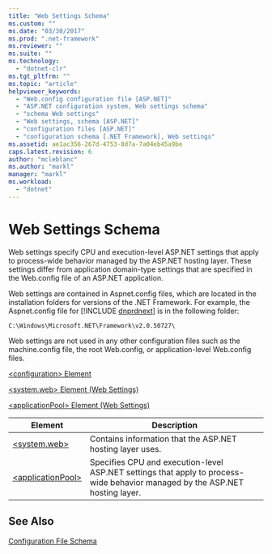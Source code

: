 ```yaml
---
title: "Web Settings Schema"
ms.custom: ""
ms.date: "03/30/2017"
ms.prod: ".net-framework"
ms.reviewer: ""
ms.suite: ""
ms.technology: 
  - "dotnet-clr"
ms.tgt_pltfrm: ""
ms.topic: "article"
helpviewer_keywords: 
  - "Web.config configuration file [ASP.NET]"
  - "ASP.NET configuration system, Web settings schema"
  - "schema Web settings"
  - "Web settings, schema [ASP.NET]"
  - "configuration files [ASP.NET]"
  - "configuration schema [.NET Framework], Web settings"
ms.assetid: ae1ac356-267d-4753-8d7a-7a04eb45a9be
caps.latest.revision: 6
author: "mcleblanc"
ms.author: "markl"
manager: "markl"
ms.workload: 
  - "dotnet"
---
```

# Web Settings Schema
Web settings specify CPU and execution-level ASP.NET settings that apply to process-wide behavior managed by the ASP.NET hosting layer. These settings differ from application domain-type settings that are specified in the Web.config file of an ASP.NET application.  
  
 Web settings are contained in Aspnet.config files, which are located in the installation folders for versions of the .NET Framework. For example, the Aspnet.config file for [!INCLUDE [dnprdnext](../../../../../includes/dnprdnext-md.md)] is in the following folder:  
  
 `C:\Windows\Microsoft.NET\Framework\v2.0.50727\`  
  
 Web settings are not used in any other configuration files such as the machine.config file, the root Web.config, or application-level Web.config files.  
  
 [\<configuration> Element](../../../../../docs/framework/configure-apps/file-schema/configuration-element.md)  
  
 [\<system.web> Element (Web Settings)](../../../../../docs/framework/configure-apps/file-schema/web/system-web-element-web-settings.md)  
  
 [\<applicationPool> Element (Web Settings)](../../../../../docs/framework/configure-apps/file-schema/web/applicationpool-element-web-settings.md)  
  
|Element|Description|  
|-------------|-----------------|  
|[\<system.web>](../../../../../docs/framework/configure-apps/file-schema/web/system-web-element-web-settings.md)|Contains information that the ASP.NET hosting layer uses.|  
|[\<applicationPool>](../../../../../docs/framework/configure-apps/file-schema/web/applicationpool-element-web-settings.md)|Specifies CPU and execution-level ASP.NET settings that apply to process-wide behavior managed by the ASP.NET hosting layer.|  
  
## See Also  
 [Configuration File Schema](../../../../../docs/framework/configure-apps/file-schema/index.md)
